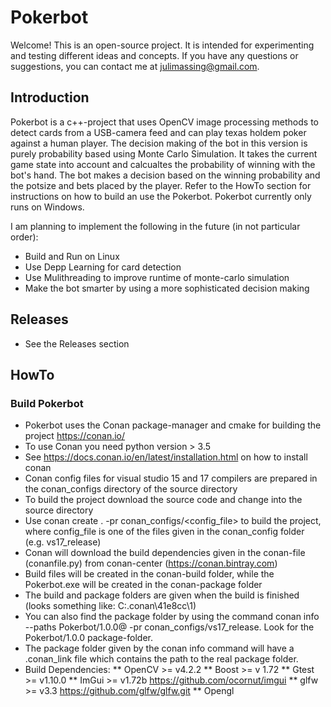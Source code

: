# Pokerbot
Welcome! This is an open-source project. It is intended for experimenting and testing different ideas and concepts. If you have any questions or suggestions, you can contact me at julimassing@gmail.com. 

## Introduction
Pokerbot is a c++-project that uses OpenCV image processing methods to detect cards from a USB-camera feed and can play texas holdem poker against a human player. The decision making of the bot in this version is purely probability based using Monte Carlo Simulation. It takes the current game state into account and calcualtes the probability of winning with the bot's hand. The bot makes a decision based on the winning probability and the potsize and bets placed by the player. Refer to the HowTo section for instructions on how to build an use the Pokerbot. 
Pokerbot currently only runs on Windows.

I am planning to implement the following in the future (in not particular order):
* Build and Run on Linux
* Use Depp Learning for card detection
* Use Mulithreading to improve runtime of monte-carlo simulation
* Make the bot smarter by using a more sophisticated decision making

## Releases
* See the Releases section

## HowTo
### Build Pokerbot
* Pokerbot uses the Conan package-manager and cmake for building the project https://conan.io/
* To use Conan you need python version > 3.5 
* See https://docs.conan.io/en/latest/installation.html on how to install conan
* Conan config files for visual studio 15 and 17 compilers are prepared in the conan_configs directory of the source directory
* To build the project download the source code and change into the source directory
* Use conan create . -pr conan_configs/<config_file> to build the project, where config_file is one of the files given in the conan_config folder (e.g. vs17_release)
* Conan will download the build dependencies given in the conan-file (conanfile.py) from conan-center (https://conan.bintray.com)
* Build files will be created in the conan-build folder, while the Pokerbot.exe will be created in the conan-package folder
* The build and package folders are given when the build is finished (looks something like: C:\.conan\41e8cc\1)
* You can also find the package folder by using the command conan info --paths Pokerbot/1.0.0@ -pr conan_configs/vs17_release. Look for the Pokerbot/1.0.0 package-folder.
* The package folder given by the conan info command will have a .conan_link file which contains the path to the real package folder.
* Build Dependencies:
    ** OpenCV >= v4.2.2 
    ** Boost >= v 1.72
    ** Gtest >= v1.10.0
    ** ImGui >= v1.72b https://github.com/ocornut/imgui
    ** glfw >= v3.3 https://github.com/glfw/glfw.git
    ** Opengl
